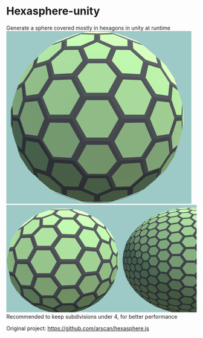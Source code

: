 # Hexasphere-unity
Generate a sphere covered mostly in hexagons in unity at runtime
![cover](cover1.png)
![cover](cover2.png)
Recommended to keep subdivisions under 4, for better performance

Original project: https://github.com/arscan/hexasphere.js
